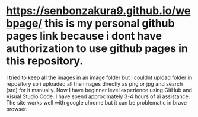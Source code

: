 # https://senbonzakura9.github.io/webpage/ this is my personal github pages link because i dont have authorization to use github pages in this repository.
I tried to keep all the images in an image folder but i couldnt upload folder in repository so i uploaded all the images directly as png or jpg and search (src) for it manually.
Now I have beginner level experience using GitHub and Visual Studio Code.
I have spend approximately 3-4 hours of ai assistance.
The site works well with google chrome but it can be problematic in brave browser.
